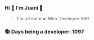 ### Hi 👋 I&#39;m Juani 🦁

> I&#39;m a Frontend Web Developer SSR

### 📚 Days being a developer: 1097
